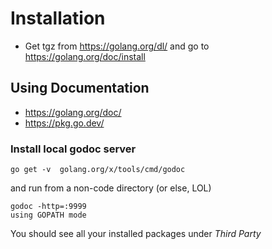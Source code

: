 # Installation
- Get tgz from  https://golang.org/dl/ and go to https://golang.org/doc/install

## Using Documentation
- https://golang.org/doc/
- https://pkg.go.dev/

### Install local godoc server

```
go get -v  golang.org/x/tools/cmd/godoc
```

and run from a non-code directory (or else, LOL)

```
godoc -http=:9999
using GOPATH mode
```

You should see all your installed packages under *Third Party*
